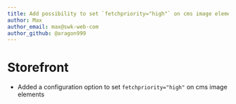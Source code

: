 ```yaml
---
title: Add possibility to set `fetchpriority="high"` on cms image elements
author: Max
author_email: max@swk-web-com
author_github: @aragon999
---
```

# Storefront
* Added a configuration option to set `fetchpriority="high"` on cms image elements

